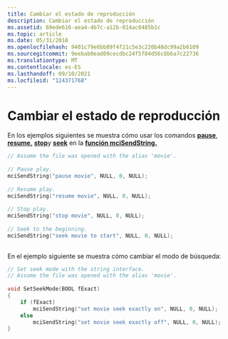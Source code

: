 ```yaml
---
title: Cambiar el estado de reproducción
description: Cambiar el estado de reproducción
ms.assetid: 69ede616-aea4-4b7c-a12b-014ac0485b1c
ms.topic: article
ms.date: 05/31/2018
ms.openlocfilehash: 9401c79e6bb89f4f21c5e3c220b48dc99a2b6109
ms.sourcegitcommit: 9eebab0ead09cecdbc24f5f84d56c8b6a7c22736
ms.translationtype: MT
ms.contentlocale: es-ES
ms.lasthandoff: 09/10/2021
ms.locfileid: "124371768"
---
```

# <a name="changing-the-playback-state"></a>Cambiar el estado de reproducción

En los ejemplos siguientes se muestra cómo usar los comandos [**pause**](pause.md), [**resume,**](resume.md) [**stop**](stop.md)y [**seek**](seek.md) en la [**función mciSendString.**](/previous-versions//dd757161(v=vs.85))


```C++
// Assume the file was opened with the alias 'movie'. 
 
// Pause play. 
mciSendString("pause movie", NULL, 0, NULL); 
 
// Resume play. 
mciSendString("resume movie", NULL, 0, NULL); 
 
// Stop play. 
mciSendString("stop movie", NULL, 0, NULL); 
 
// Seek to the beginning. 
mciSendString("seek movie to start", NULL, 0, NULL); 
 
```



En el ejemplo siguiente se muestra cómo cambiar el modo de búsqueda:


```C++
// Set seek mode with the string interface. 
// Assume the file was opened with the alias 'movie'. 
 
void SetSeekMode(BOOL fExact) 
{ 
    if (fExact) 
        mciSendString("set movie seek exactly on", NULL, 0, NULL); 
    else 
        mciSendString("set movie seek exactly off", NULL, 0, NULL); 
} 
```



 

 